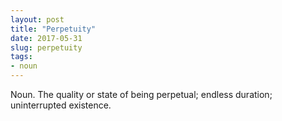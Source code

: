 ```yaml
---
layout: post
title: "Perpetuity"
date: 2017-05-31
slug: perpetuity
tags:
- noun
---
```


Noun. The quality or state of being perpetual; endless duration; uninterrupted existence.
